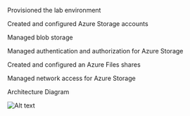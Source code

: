 Provisioned the lab environment

Created and configured Azure Storage accounts

Managed blob storage

Managed authentication and authorization for Azure Storage

Created and configured an Azure Files shares

Managed network access for Azure Storage

Architecture Diagram

![Alt text](https://github.com/MicrosoftLearning/AZ-104-MicrosoftAzureAdministrator/blob/master/Instructions/media/lab07.png "Optional title")
